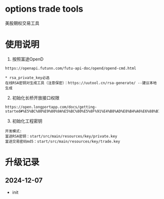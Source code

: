 # options trade tools
美股期权交易工具

# 使用说明
1. 按照富途OpenD
```
https://openapi.futunn.com/futu-api-doc/opend/opend-cmd.html

* rsa_private_key必选
在线RSA密钥对生成工具（注意保密）：https://uutool.cn/rsa-generate/ --建议本地生成
```


2. 初始化长桥开放接口权限
```
https://open.longportapp.com/docs/getting-started#%E5%BC%80%E9%80%9A%E5%BC%80%E5%8F%91%E4%B8%AD%E8%B4%A6%E6%88%B7
```

3. 初始化工程密钥
```
开发模式:
富途RSA密钥：start/src/main/resources/key/private.key
富途交易密码md5：start/src/main/resources/key/trade.key
```


# 升级记录
## 2024-12-07
* init